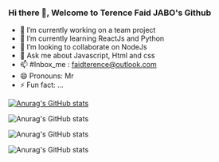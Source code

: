 ### Hi there 👋, Welcome to Terence Faid JABO's Github
- 🔭 I’m currently working on a team project 
- 🌱 I’m currently learning ReactJs and Python
- 👯 I’m looking to collaborate on NodeJs 
- 💬 Ask me about Javascript, Html and css
- 📫 #Inbox_me : faidterence@outlook.com
- 😄 Pronouns: Mr
- ⚡ Fun fact: ...


[![Anurag's GitHub stats](https://github-readme-stats.vercel.app/api?username=faid-terence)](https://github.com/anuraghazra/github-readme-stats)

![Anurag's GitHub stats](https://github-readme-stats.vercel.app/api?username=faid-terence&count_private=true)

![Anurag's GitHub stats](https://github-readme-stats.vercel.app/api?username=faid-terence&show_icons=true)

![Anurag's GitHub stats](https://github-readme-stats.vercel.app/api?username=faid-terence&show_icons=true&theme=radical)
